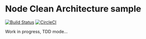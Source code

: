 # Node Clean Architecture sample

[![Build Status](https://travis-ci.org/pxai/node-clean-architecture.svg?branch=master)](https://travis-ci.org/pxai/node-clean-architecture)
[![CircleCI](https://circleci.com/gh/pxai/node-clean-architecture.svg?style=svg)](https://circleci.com/gh/pxai/node-clean-architecture)

Work in progress, TDD mode...
